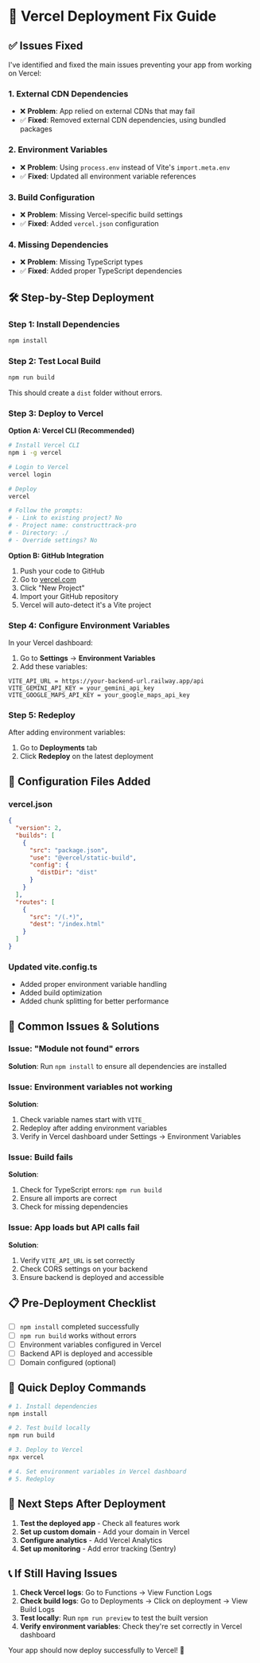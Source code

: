 # 🚀 Vercel Deployment Fix Guide

## ✅ Issues Fixed

I've identified and fixed the main issues preventing your app from working on Vercel:

### **1. External CDN Dependencies**
- ❌ **Problem**: App relied on external CDNs that may fail
- ✅ **Fixed**: Removed external CDN dependencies, using bundled packages

### **2. Environment Variables**
- ❌ **Problem**: Using `process.env` instead of Vite's `import.meta.env`
- ✅ **Fixed**: Updated all environment variable references

### **3. Build Configuration**
- ❌ **Problem**: Missing Vercel-specific build settings
- ✅ **Fixed**: Added `vercel.json` configuration

### **4. Missing Dependencies**
- ❌ **Problem**: Missing TypeScript types
- ✅ **Fixed**: Added proper TypeScript dependencies

## 🛠️ **Step-by-Step Deployment**

### **Step 1: Install Dependencies**
```bash
npm install
```

### **Step 2: Test Local Build**
```bash
npm run build
```
This should create a `dist` folder without errors.

### **Step 3: Deploy to Vercel**

**Option A: Vercel CLI (Recommended)**
```bash
# Install Vercel CLI
npm i -g vercel

# Login to Vercel
vercel login

# Deploy
vercel

# Follow the prompts:
# - Link to existing project? No
# - Project name: constructtrack-pro
# - Directory: ./
# - Override settings? No
```

**Option B: GitHub Integration**
1. Push your code to GitHub
2. Go to [vercel.com](https://vercel.com)
3. Click "New Project"
4. Import your GitHub repository
5. Vercel will auto-detect it's a Vite project

### **Step 4: Configure Environment Variables**

In your Vercel dashboard:
1. Go to **Settings** → **Environment Variables**
2. Add these variables:

```
VITE_API_URL = https://your-backend-url.railway.app/api
VITE_GEMINI_API_KEY = your_gemini_api_key
VITE_GOOGLE_MAPS_API_KEY = your_google_maps_api_key
```

### **Step 5: Redeploy**
After adding environment variables:
1. Go to **Deployments** tab
2. Click **Redeploy** on the latest deployment

## 🔧 **Configuration Files Added**

### **vercel.json**
```json
{
  "version": 2,
  "builds": [
    {
      "src": "package.json",
      "use": "@vercel/static-build",
      "config": {
        "distDir": "dist"
      }
    }
  ],
  "routes": [
    {
      "src": "/(.*)",
      "dest": "/index.html"
    }
  ]
}
```

### **Updated vite.config.ts**
- Added proper environment variable handling
- Added build optimization
- Added chunk splitting for better performance

## 🐛 **Common Issues & Solutions**

### **Issue: "Module not found" errors**
**Solution**: Run `npm install` to ensure all dependencies are installed

### **Issue: Environment variables not working**
**Solution**: 
1. Check variable names start with `VITE_`
2. Redeploy after adding environment variables
3. Verify in Vercel dashboard under Settings → Environment Variables

### **Issue: Build fails**
**Solution**:
1. Check for TypeScript errors: `npm run build`
2. Ensure all imports are correct
3. Check for missing dependencies

### **Issue: App loads but API calls fail**
**Solution**:
1. Verify `VITE_API_URL` is set correctly
2. Check CORS settings on your backend
3. Ensure backend is deployed and accessible

## 📋 **Pre-Deployment Checklist**

- [ ] `npm install` completed successfully
- [ ] `npm run build` works without errors
- [ ] Environment variables configured in Vercel
- [ ] Backend API is deployed and accessible
- [ ] Domain configured (optional)

## 🚀 **Quick Deploy Commands**

```bash
# 1. Install dependencies
npm install

# 2. Test build locally
npm run build

# 3. Deploy to Vercel
npx vercel

# 4. Set environment variables in Vercel dashboard
# 5. Redeploy
```

## 🔗 **Next Steps After Deployment**

1. **Test the deployed app** - Check all features work
2. **Set up custom domain** - Add your domain in Vercel
3. **Configure analytics** - Add Vercel Analytics
4. **Set up monitoring** - Add error tracking (Sentry)

## 📞 **If Still Having Issues**

1. **Check Vercel logs**: Go to Functions → View Function Logs
2. **Check build logs**: Go to Deployments → Click on deployment → View Build Logs
3. **Test locally**: Run `npm run preview` to test the built version
4. **Verify environment variables**: Check they're set correctly in Vercel dashboard

Your app should now deploy successfully to Vercel! 🎉
